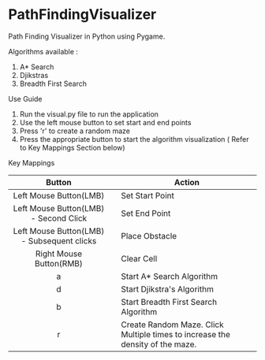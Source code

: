 # PathFindingVisualizer
Path Finding Visualizer in Python using Pygame.

Algorithms available : 
1. A* Search
2. Djikstras
3. Breadth First Search


Use Guide
1. Run the visual.py file to run the application
2. Use the left mouse button to set start and end points
3. Press 'r' to create a random maze
4. Press the appropriate button to start the algorithm visualization ( Refer to Key Mappings Section below)


Key Mappings

|   Button	|   	|  Action 	|
|:-:	|---	|---	|
|   Left Mouse Button(LMB)	|   	|  Set Start Point 	|
| Left Mouse Button(LMB) - Second Click  	|   	|  Set End Point	|
| Left Mouse Button(LMB) - Subsequent clicks 	|   	|  Place Obstacle 	|
|  Right Mouse Button(RMB) 	|   	|   Clear Cell 	|
| a  	|   	|  Start A* Search Algorithm 	|
| d  	|   	|  Start Djikstra's Algorithm 	|
|  b 	|   	|   Start Breadth First Search Algorithm	|
|  r 	|   	|   Create Random Maze. Click Multiple times to increase the density of the maze.	|




